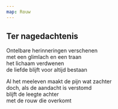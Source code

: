 ```yaml
---
map: Rouw
---
```


## Ter nagedachtenis

Ontelbare herinneringen verschenen \
met een glimlach en een traan \
het lichaam verdwenen \
de liefde blijft voor altijd bestaan

Al het meeleven maakt de pijn wat zachter \
doch, als de aandacht is verstomd  \
blijft de leegte achter \
met de rouw die overkomt
